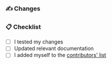 ### ✍ Changes
<!-- Describe the changes made in this pull request -->

### 📋 Checklist
<!-- Complete the checklist -->
- [ ] I tested my changes
- [ ] Updated relevant documentation
- [ ] I added myself to the [contributors' list](https://github.com/SanjulaGanepola/github-local-actions/blob/main/CONTRIBUTING.md#contributors)